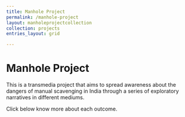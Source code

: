 ```yaml
---
title: Manhole Project
permalink: /manhole-project
layout: manholeprojectcollection
collection: projects
entries_layout: grid

---
```


# Manhole Project

This is a transmedia project that aims to spread awareness about the dangers of manual scavenging in India through a series of exploratory narratives in different mediums.

Click below know more about each outcome.